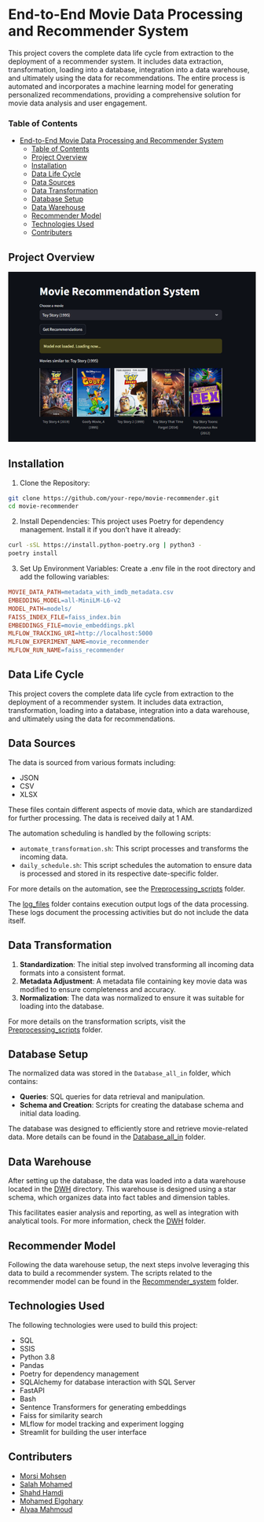 # End-to-End Movie Data Processing and Recommender System
This project covers the complete data life cycle from extraction to the deployment of a recommender system. It includes data extraction, transformation, loading into a database, integration into a data warehouse, and ultimately using the data for recommendations. The entire process is automated and incorporates a machine learning model for generating personalized recommendations, providing a comprehensive solution for movie data analysis and user engagement.

### Table of Contents

- [End-to-End Movie Data Processing and Recommender System](#end-to-end-movie-data-processing-and-recommender-system)
    - [Table of Contents](#table-of-contents)
  - [Project Overview](#project-overview)
  - [Installation](#installation)
  - [Data Life Cycle](#data-life-cycle)
  - [Data Sources](#data-sources)
  - [Data Transformation](#data-transformation)
  - [Database Setup](#database-setup)
  - [Data Warehouse](#data-warehouse)
  - [Recommender Model](#recommender-model)
  - [Technologies Used](#technologies-used)
  - [Contributers](#contributers)

## Project Overview
<div style="text-align: center;">
    <img src="page.png" alt="Page">
</div>

## Installation
1. Clone the Repository:
```bash
git clone https://github.com/your-repo/movie-recommender.git
cd movie-recommender
```
2. Install Dependencies: This project uses Poetry for dependency management. Install it if you don’t have it already:
```sh
curl -sSL https://install.python-poetry.org | python3 -
poetry install
```
3. Set Up Environment Variables: Create a .env file in the root directory and add the following variables:
```makefile
MOVIE_DATA_PATH=metadata_with_imdb_metadata.csv
EMBEDDING_MODEL=all-MiniLM-L6-v2
MODEL_PATH=models/
FAISS_INDEX_FILE=faiss_index.bin
EMBEDDINGS_FILE=movie_embeddings.pkl
MLFLOW_TRACKING_URI=http://localhost:5000
MLFLOW_EXPERIMENT_NAME=movie_recommender
MLFLOW_RUN_NAME=faiss_recommender
```

## Data Life Cycle

This project covers the complete data life cycle from extraction to the deployment of a recommender system. It includes data extraction, transformation, loading into a database, integration into a data warehouse, and ultimately using the data for recommendations.


## Data Sources

The data is sourced from various formats including:
- JSON
- CSV
- XLSX

These files contain different aspects of movie data, which are standardized for further processing. The data is received daily at 1 AM. 

The automation scheduling is handled by the following scripts:
- `automate_transformation.sh`: This script processes and transforms the incoming data.
- `daily_schedule.sh`: This script schedules the automation to ensure data is processed and stored in its respective date-specific folder.

For more details on the automation, see the [Preprocessing_scripts](./Preprocessing_scripts) folder.

The [log_files](./log_files) folder contains execution output logs of the data processing. These logs document the processing activities but do not include the data itself.

## Data Transformation

1. **Standardization**: The initial step involved transforming all incoming data formats into a consistent format.
2. **Metadata Adjustment**: A metadata file containing key movie data was modified to ensure completeness and accuracy.
3. **Normalization**: The data was normalized to ensure it was suitable for loading into the database.

For more details on the transformation scripts, visit the [Preprocessing_scripts](./Preprocessing_scripts) folder.


## Database Setup

The normalized data was stored in the `Database_all_in` folder, which contains:
- **Queries**: SQL queries for data retrieval and manipulation.
- **Schema and Creation**: Scripts for creating the database schema and initial data loading.

The database was designed to efficiently store and retrieve movie-related data. More details can be found in the [Database_all_in](./Database_all_in) folder.

## Data Warehouse

After setting up the database, the data was loaded into a data warehouse located in the [DWH](./DWH) directory. This warehouse is designed using a star schema, which organizes data into fact tables and dimension tables. 

This facilitates easier analysis and reporting, as well as integration with analytical tools. For more information, check the [DWH](./DWH) folder.


## Recommender Model

Following the data warehouse setup, the next steps involve leveraging this data to build a recommender system. The scripts related to the recommender model can be found in the [Recommender_system](./Recommender_system) folder.

## Technologies Used

The following technologies were used to build this project:
- SQL
- SSIS
- Python 3.8
- Pandas
- Poetry for dependency management
- SQLAlchemy for database interaction with SQL Server
- FastAPI
- Bash
- Sentence Transformers for generating embeddings
- Faiss for similarity search
- MLflow for model tracking and experiment logging
- Streamlit for building the user interface

## Contributers

- [Morsi Mohsen](https://github.com/morsimohsen)
- [Salah Mohamed](https://github.com/codsalah)
- [Shahd Hamdi](https://github.com/shahdhamdi)
- [Mohamed Elgohary](https://github.com/MohamedElgohary918)
- [Alyaa Mahmoud](https://github.com/ALYAA-MAHMOOD)